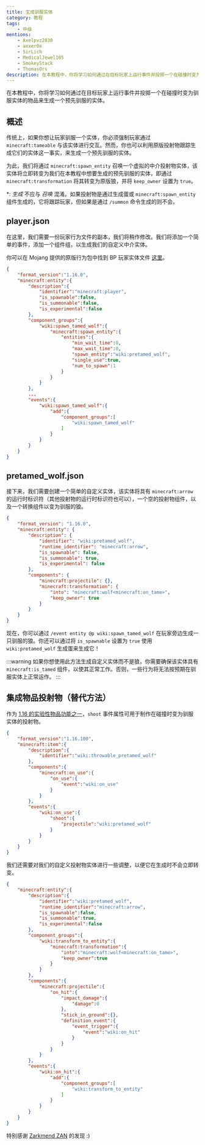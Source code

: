 ```yaml
---
title: 生成驯服实体
category: 教程
tags:
    - 中级
mentions:
    - Axelpvz2030
    - aexer0e
    - SirLich
    - MedicalJewel105
    - SmokeyStack
    - ThomasOrs
description: 在本教程中，你将学习如何通过在目标玩家上运行事件并投掷一个在碰撞时变为驯服实体的物品来生成一个预先驯服的实体。
---
```


在本教程中，你将学习如何通过在目标玩家上运行事件并投掷一个在碰撞时变为驯服实体的物品来生成一个预先驯服的实体。

## 概述

传统上，如果你想让玩家驯服一个实体，你必须强制玩家通过 `minecraft:tameable` 与该实体进行交互。然而，你也可以利用原版投射物跟踪生成它们的实体这一事实，来生成一个预先驯服的实体。

为此，我们将通过 `minecraft:spawn_entity` 召唤一个虚拟的中介投射物实体，该实体将立即转变为我们在本教程中想要生成的预先驯服的实体，即通过 `minecraft:transformation` 将其转变为原版狼，并将 `keep_owner` 设置为 `true`。

\*: _生成_ 不应与 _召唤_ 混淆。如果投射物是通过生成蛋或 `minecraft:spawn_entity` 组件生成的，它将跟踪玩家，但如果是通过 `/summon` 命令生成的则不会。

## player.json

在这里，我们需要一份玩家行为文件的副本，我们将稍作修改。我们将添加一个简单的事件，添加一个组件组，以生成我们的自定义中介实体。

你可以在 Mojang 提供的原版行为包中找到 BP 玩家实体文件 [这里](https://aka.ms/behaviorpacktemplate)。

```json title="BP/entities/player.json"
{
    "format_version":"1.16.0",
    "minecraft:entity":{
        "description":{
            "identifier":"minecraft:player",
            "is_spawnable":false,
            "is_summonable":false,
            "is_experimental":false
        },
        "component_groups":{
            "wiki:spawn_tamed_wolf":{
                "minecraft:spawn_entity":{
                    "entities":{
                        "min_wait_time":0,
                        "max_wait_time":0,
                        "spawn_entity":"wiki:pretamed_wolf",
                        "single_use":true,
                        "num_to_spawn":1
                    }
                }
            }
		},
        ...
		"events":{
            "wiki:spawn_tamed_wolf":{
                "add":{
                    "component_groups":[
                        "wiki:spawn_tamed_wolf"
                    ]
                }
            }
        }
    }
}
```

## pretamed_wolf.json

接下来，我们需要创建一个简单的自定义实体，该实体将具有 `minecraft:arrow` 的运行时标识符（其他投射物的运行时标识符也可以），一个空的投射物组件，以及一个转换组件以变为驯服的狼。

```json title="BP/entities/pretamed_wolf.json"
{
	"format_version": "1.16.0",
	"minecraft:entity": {
		"description": {
			"identifier": "wiki:pretamed_wolf",
			"runtime_identifier": "minecraft:arrow",
			"is_spawnable": false,
			"is_summonable": true,
			"is_experimental": false
		},
		"components": {
			"minecraft:projectile": {},
			"minecraft:transformation": {
				"into": "minecraft:wolf<minecraft:on_tame>",
				"keep_owner": true
			}
		}
	}
}
```

现在，你可以通过 `/event entity @p wiki:spawn_tamed_wolf` 在玩家旁边生成一只驯服的狼。你还可以通过将 `is_spawnable` 设置为 `true` 使用 `wiki:pretamed_wolf` 生成蛋来生成它！

:::warning
如果你想使用此方法生成自定义实体而不是狼，你需要确保该实体具有 `minecraft:is_tamed` 组件，以使其正常工作。否则，一些行为将无法按预期在驯服实体上正常运作。
:::

## 集成物品投射物（替代方法）

作为 [1.16 的实验性物品功能之一](/items/item-components)，`shoot` 事件属性可用于制作在碰撞时变为驯服实体的投射物。

```json title="BP/items/throwable_pretamed_wolf.json"
{
    "format_version":"1.16.100",
    "minecraft:item":{
        "description":{
            "identifier":"wiki:throwable_pretamed_wolf"
        },
        "components":{
            "minecraft:on_use":{
                "on_use":{
                    "event":"wiki:on_use"
                }
            }
        },
        "events":{
            "wiki:on_use":{
                "shoot":{
                    "projectile":"wiki:pretamed_wolf"
                }
            }
        }
    }
}
```

我们还需要对我们的自定义投射物实体进行一些调整，以便它在生成时不会立即转变。

```json title="BP/entities/pretamed_wolf.json"
{
    "minecraft:entity":{
        "description":{
            "identifier":"wiki:pretamed_wolf",
            "runtime_identifier":"minecraft:arrow",
            "is_spawnable":false,
            "is_summonable":true,
            "is_experimental":false
        },
        "component_groups":{
            "wiki:transform_to_entity":{
                "minecraft:transformation":{
                    "into":"minecraft:wolf<minecraft:on_tame>",
                    "keep_owner":true
                }
            }
        },
        "components":{
            "minecraft:projectile":{
                "on_hit":{
                    "impact_damage":{
                        "damage":0
                    },
                    "stick_in_ground":{},
                    "definition_event":{
                        "event_trigger":{
                            "event":"wiki:on_hit"
                        }
                    }
                }
            }
        },
        "events":{
            "wiki:on_hit":{
                "add":{
                    "component_groups":[
                        "wiki:transform_to_entity"
                    ]
                }
            }
        }
    }
}
```

特别感谢 [Zarkmend ZAN](https://twitter.com/Zarkmend_ZAN) 的发现 :)
